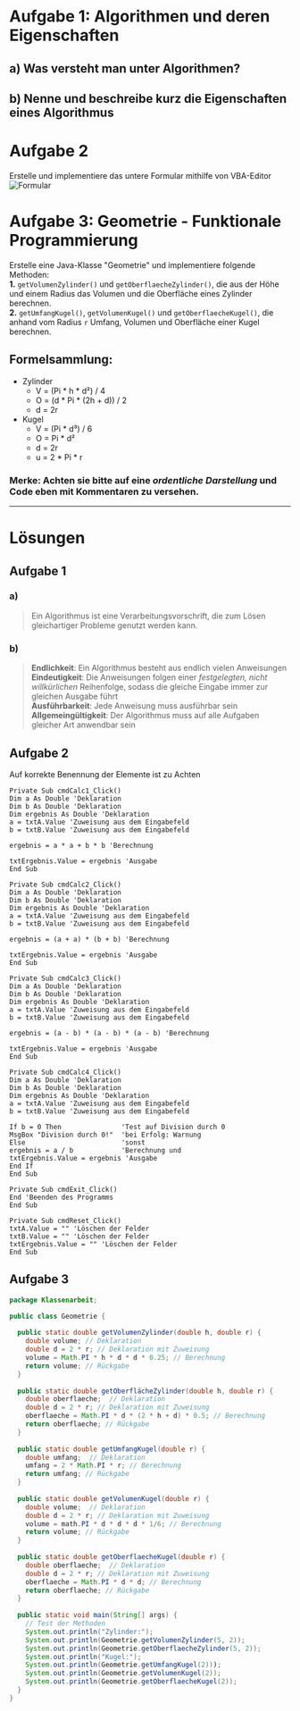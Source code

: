 # Aufgabe 1: Algorithmen und deren Eigenschaften
## a) Was versteht man unter Algorithmen?
## b) Nenne und beschreibe kurz die Eigenschaften eines Algorithmus

# Aufgabe 2
Erstelle und implementiere das untere Formular mithilfe von VBA-Editor
![Formular](https://user-images.githubusercontent.com/101984195/186473426-ede87b1b-35ef-4653-8830-5836073d66b6.jpg)

# Aufgabe 3: Geometrie - Funktionale Programmierung
Erstelle eine Java-Klasse "Geometrie" und implementiere folgende Methoden:  
__1.__ ```getVolumenZylinder()``` und ```getOberflaecheZylinder()```, die aus der Höhe und einem Radius das Volumen und die Oberfläche eines Zylinder berechnen.  
__2.__ ```getUmfangKugel()```, ```getVolumenKugel()``` und ```getOberflaecheKugel()```, die anhand vom Radius ```r``` Umfang, Volumen und Oberfläche einer Kugel berechnen.  

## Formelsammlung:
* Zylinder
  * V = (Pi * h * d²) / 4
  * O = (d * Pi * (2h + d)) / 2
  * d = 2r
* Kugel
  * V = (Pi * d³) / 6
  * O = Pi * d²
  * d = 2r
  * u = 2 * Pi * r


### Merke: Achten sie bitte auf eine _ordentliche Darstellung_ und Code eben mit Kommentaren zu versehen.


---
# Lösungen

## Aufgabe 1
### a)
> Ein Algorithmus ist eine Verarbeitungsvorschrift, die zum Lösen gleichartiger Probleme genutzt werden kann.
### b)
> __Endlichkeit__: Ein Algorithmus besteht aus endlich vielen Anweisungen  
> __Eindeutigkeit__: Die Anweisungen folgen einer _festgelegten, nicht willkürlichen_ Reihenfolge, sodass die gleiche Eingabe immer zur gleichen Ausgabe führt  
> __Ausführbarkeit__: Jede Anweisung muss ausführbar sein  
> __Allgemeingültigkeit__: Der Algorithmus muss auf alle Aufgaben gleicher Art anwendbar sein  

## Aufgabe 2
Auf korrekte Benennung der Elemente ist zu Achten
```vba
Private Sub cmdCalc1_Click()
Dim a As Double 'Deklaration
Dim b As Double 'Deklaration
Dim ergebnis As Double 'Deklaration
a = txtA.Value 'Zuweisung aus dem Eingabefeld
b = txtB.Value 'Zuweisung aus dem Eingabefeld

ergebnis = a * a + b * b 'Berechnung

txtErgebnis.Value = ergebnis 'Ausgabe
End Sub

Private Sub cmdCalc2_Click()
Dim a As Double 'Deklaration
Dim b As Double 'Deklaration
Dim ergebnis As Double 'Deklaration
a = txtA.Value 'Zuweisung aus dem Eingabefeld
b = txtB.Value 'Zuweisung aus dem Eingabefeld

ergebnis = (a + a) * (b + b) 'Berechnung

txtErgebnis.Value = ergebnis 'Ausgabe
End Sub

Private Sub cmdCalc3_Click()
Dim a As Double 'Deklaration
Dim b As Double 'Deklaration
Dim ergebnis As Double 'Deklaration
a = txtA.Value 'Zuweisung aus dem Eingabefeld
b = txtB.Value 'Zuweisung aus dem Eingabefeld

ergebnis = (a - b) * (a - b) * (a - b) 'Berechnung

txtErgebnis.Value = ergebnis 'Ausgabe
End Sub

Private Sub cmdCalc4_Click()
Dim a As Double 'Deklaration
Dim b As Double 'Deklaration
Dim ergebnis As Double 'Deklaration
a = txtA.Value 'Zuweisung aus dem Eingabefeld
b = txtB.Value 'Zuweisung aus dem Eingabefeld

If b = 0 Then               'Test auf Division durch 0
MsgBox "Division durch 0!"  'bei Erfolg: Warnung
Else                        'sonst
ergebnis = a / b            'Berechnung und
txtErgebnis.Value = ergebnis 'Ausgabe
End If
End Sub

Private Sub cmdExit_Click()
End 'Beenden des Programms
End Sub

Private Sub cmdReset_Click()
txtA.Value = "" 'Löschen der Felder
txtB.Value = "" 'Löschen der Felder
txtErgebnis.Value = "" 'Löschen der Felder
End Sub
```

## Aufgabe 3
```java
package Klassenarbeit;

public class Geometrie {
  
  public static double getVolumenZylinder(double h, double r) {
    double volume; // Deklaration
    double d = 2 * r; // Deklaration mit Zuweisung
    volume = Math.PI * h * d * d * 0.25; // Berechnung
    return volume; // Rückgabe
  }
  
  public static double getOberflächeZylinder(double h, double r) {
    double oberflaeche;  // Deklaration
    double d = 2 * r; // Deklaration mit Zuweisung
    oberflaeche = Math.PI * d * (2 * h + d) * 0.5; // Berechnung
    return oberflaeche; // Rückgabe
  }
  
  public static double getUmfangKugel(double r) {
    double umfang;  // Deklaration
    umfang = 2 * Math.PI * r; // Berechnung
    return umfang; // Rückgabe
  }
  
  public static double getVolumenKugel(double r) {
    double volume;  // Deklaration
    double d = 2 * r; // Deklaration mit Zuweisung
    volume = math.PI * d * d * d * 1/6; // Berechnung
    return volume; // Rückgabe
  }
  
  public static double getOberflaecheKugel(double r) {
    double oberflaeche;  // Deklaration
    double d = 2 * r; // Deklaration mit Zuweisung
    oberflaeche = Math.PI * d * d; // Berechnung
    return oberflaeche; // Rückgabe
  }
  
  public static void main(String[] args) {
    // Test der Methoden
    System.out.println("Zylinder:");
    System.out.println(Geometrie.getVolumenZylinder(5, 2));
    System.out.println(Geometrie.getOberflaecheZylinder(5, 2));
    System.out.println("Kugel:");
    System.out.println(Geometrie.getUmfangKugel(2)));
    System.out.println(Geometrie.getVolumenKugel(2));
    System.out.println(Geometrie.getOberflaecheKugel(2));
  }
}
```
